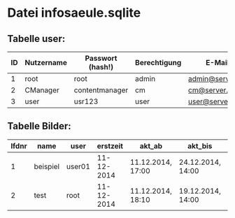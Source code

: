# Datei infosaeule.sqlite

## Tabelle user:

ID	|	Nutzername	  | Passwort (hash!) |	Berechtigung | E-Mail
----|------------- | -------------    | ------------- | -------------
1	|	root		  | root			|	admin		| admin@server.de
2	|	CManager 	| contentmanager 	| cm			| cm@server.de
3	|	user			| usr123		| user			| user@server.de

## Tabelle Bilder:

lfdnr	|	name	|	user	|	erstzeit	| 	akt_ab	|	akt_bis	|	ort	|	status
--------|-----------| ----------|---------------|-----------|-----------|-------|----------
	1	|	beispiel|user01		| 11-12-2014	|11.12.2014, 17:00|	24.12.2014, 14:00|upload/2014112_user01-beispiel.jpg|1
	2	|	test	|root		| 11-12-2014	|11.12.2014, 18:10|	19.12.2014, 14:00|upload/2014112_root-test.gif|0



